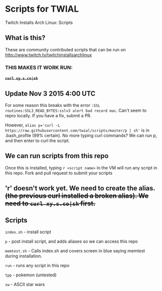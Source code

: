 # Scripts for TWIAL 
Twitch Installs Arch Linux: Scripts

## What is this?
These are community contributed scripts that can be run on http://www.twitch.tv/twitchinstallsarchlinux

### THIS MAKES IT WORK RUN:
#### ~~`curl xy.s.co|sh`~~
## Update Nov 3 2015 4:00 UTC
For some reason this breaks with the error `:SSL routines:SSL3_READ_BYTES:sslv3 alert bad record mac`. Can't seem to repro locally. If you have a fix, submit a PR.

However, `alias p='curl -L https://raw.githubusercontent.com/twial/scripts/master/p | sh'` is in .bash_profile (99% certain). No more typing curl commands? We can run p, and then enter to curl the script.

## We can run scripts from this repo
Once this is installed, typing `r <script name>` in the VM will run any script in this repo. Fork and pull request to submit your scripts

## 'r' doesn't work yet. We need to create the alias. ~~(the previous curl installed a broken alias). We need to `curl xy.s.co|sh` first.~~

## Scripts

`index.sh` - install script

`p` - post install script, and adds aliases so we can access this repo

`memtest.sh` - Calls index.sh and covers screen in blue saying memtest during installation.

`run` - runs any script in this repo

`tpp` - pokemon (untested)

`sw` - ASCII star wars
